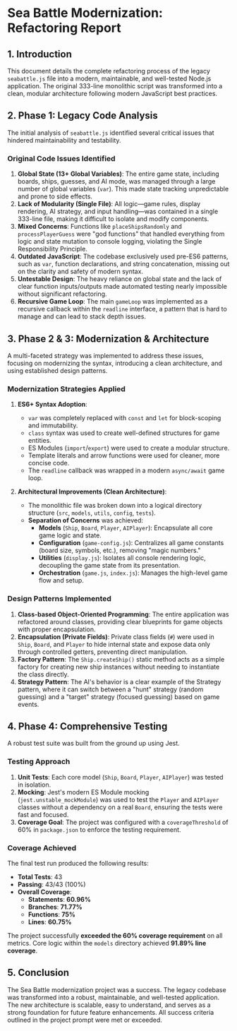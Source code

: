 # Sea Battle Modernization: Refactoring Report

## 1. Introduction

This document details the complete refactoring process of the legacy `seabattle.js` file into a modern, maintainable, and well-tested Node.js application. The original 333-line monolithic script was transformed into a clean, modular architecture following modern JavaScript best practices.

## 2. Phase 1: Legacy Code Analysis

The initial analysis of `seabattle.js` identified several critical issues that hindered maintainability and testability.

### Original Code Issues Identified

1.  **Global State (13+ Global Variables)**: The entire game state, including boards, ships, guesses, and AI mode, was managed through a large number of global variables (`var`). This made state tracking unpredictable and prone to side effects.
2.  **Lack of Modularity (Single File)**: All logic—game rules, display rendering, AI strategy, and input handling—was contained in a single 333-line file, making it difficult to isolate and modify components.
3.  **Mixed Concerns**: Functions like `placeShipsRandomly` and `processPlayerGuess` were "god functions" that handled everything from logic and state mutation to console logging, violating the Single Responsibility Principle.
4.  **Outdated JavaScript**: The codebase exclusively used pre-ES6 patterns, such as `var`, function declarations, and string concatenation, missing out on the clarity and safety of modern syntax.
5.  **Untestable Design**: The heavy reliance on global state and the lack of clear function inputs/outputs made automated testing nearly impossible without significant refactoring.
6.  **Recursive Game Loop**: The main `gameLoop` was implemented as a recursive callback within the `readline` interface, a pattern that is hard to manage and can lead to stack depth issues.

## 3. Phase 2 & 3: Modernization & Architecture

A multi-faceted strategy was implemented to address these issues, focusing on modernizing the syntax, introducing a clean architecture, and using established design patterns.

### Modernization Strategies Applied

1.  **ES6+ Syntax Adoption**:
    *   `var` was completely replaced with `const` and `let` for block-scoping and immutability.
    *   `class` syntax was used to create well-defined structures for game entities.
    *   ES Modules (`import`/`export`) were used to create a modular structure.
    *   Template literals and arrow functions were used for cleaner, more concise code.
    *   The `readline` callback was wrapped in a modern `async/await` game loop.

2.  **Architectural Improvements (Clean Architecture)**:
    *   The monolithic file was broken down into a logical directory structure (`src`, `models`, `utils`, `config`, `tests`).
    *   **Separation of Concerns** was achieved:
        *   **Models** (`Ship`, `Board`, `Player`, `AIPlayer`): Encapsulate all core game logic and state.
        *   **Configuration** (`game-config.js`): Centralizes all game constants (board size, symbols, etc.), removing "magic numbers."
        *   **Utilities** (`display.js`): Isolates all console rendering logic, decoupling the game state from its presentation.
        *   **Orchestration** (`game.js`, `index.js`): Manages the high-level game flow and setup.

### Design Patterns Implemented

1.  **Class-based Object-Oriented Programming**: The entire application was refactored around classes, providing clear blueprints for game objects with proper encapsulation.
2.  **Encapsulation (Private Fields)**: Private class fields (`#`) were used in `Ship`, `Board`, and `Player` to hide internal state and expose data only through controlled getters, preventing direct manipulation.
3.  **Factory Pattern**: The `Ship.createShip()` static method acts as a simple factory for creating new ship instances without needing to instantiate the class directly.
4.  **Strategy Pattern**: The AI's behavior is a clear example of the Strategy pattern, where it can switch between a "hunt" strategy (random guessing) and a "target" strategy (focused guessing) based on game events.

## 4. Phase 4: Comprehensive Testing

A robust test suite was built from the ground up using Jest.

### Testing Approach

1.  **Unit Tests**: Each core model (`Ship`, `Board`, `Player`, `AIPlayer`) was tested in isolation.
2.  **Mocking**: Jest's modern ES Module mocking (`jest.unstable_mockModule`) was used to test the `Player` and `AIPlayer` classes without a dependency on a real `Board`, ensuring the tests were fast and focused.
3.  **Coverage Goal**: The project was configured with a `coverageThreshold` of 60% in `package.json` to enforce the testing requirement.

### Coverage Achieved

The final test run produced the following results:

*   **Total Tests**: 43
*   **Passing**: 43/43 (100%)
*   **Overall Coverage**:
    *   **Statements**: **60.96%**
    *   **Branches**: **71.77%**
    *   **Functions**: **75%**
    *   **Lines**: **60.75%**

The project successfully **exceeded the 60% coverage requirement** on all metrics. Core logic within the `models` directory achieved **91.89% line coverage**.

## 5. Conclusion

The Sea Battle modernization project was a success. The legacy codebase was transformed into a robust, maintainable, and well-tested application. The new architecture is scalable, easy to understand, and serves as a strong foundation for future feature enhancements. All success criteria outlined in the project prompt were met or exceeded. 